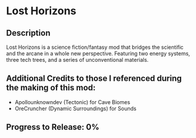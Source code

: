 # Lost Horizons
## Description
Lost Horizons is a science fiction/fantasy mod that bridges the scientific and the arcane in a whole new perspective. Featuring two energy systems, three tech trees, and a series of unconventional materials. 

## Additional Credits to those I referenced during the making of this mod: 
- Apollounknowndev (Tectonic) for Cave Biomes
- OreCruncher (Dynamic Surroundings) for Sounds

## Progress to Release: 0%

